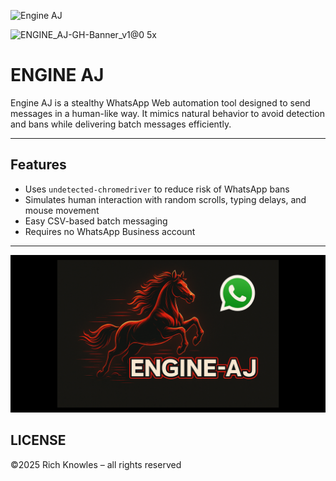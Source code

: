 ![Engine AJ](https://img.shields.io/badge/Status-In%20Progress-blue?style=for-the-badge&logo=whatsapp)

![ENGINE_AJ-GH-Banner_v1@0 5x](https://github.com/user-attachments/assets/51236719-9660-4e7c-a994-99bd541a4deb)

# ENGINE AJ

Engine AJ is a stealthy WhatsApp Web automation tool designed to send messages in a human-like way. It mimics natural behavior to avoid detection and bans while delivering batch messages efficiently.

---

## Features
- Uses `undetected-chromedriver` to reduce risk of WhatsApp bans
- Simulates human interaction with random scrolls, typing delays, and mouse movement
- Easy CSV-based batch messaging
- Requires no WhatsApp Business account

---
![Social](https://github.com/richknowles/ENGINE_AJ/blob/main/engine_aj_github_social.png)


## LICENSE
©2025 Rich Knowles – all rights reserved
